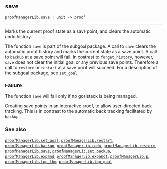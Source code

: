 ## `save`

``` hol4
proofManagerLib.save : unit -> proof
```

------------------------------------------------------------------------

Marks the current proof state as a save point, and clears the automatic
undo history.

The function `save` is part of the subgoal package. A call to `save`
clears the automatic proof history and marks the current state as a save
point. A call to `backup` at a save point will fail. In contrast to
`forget_history`, however, `save` does not clear the initial goal or any
previous save points. Therefore a call to `restore` or `restart` at a
save point will succeed. For a description of the subgoal package, see
`set_goal`.

### Failure

The function `save` will fail only if no goalstack is being managed.

Creating save points in an interactive proof, to allow user-directed
back tracking. This is in contrast to the automatic back tracking
facilitated by `backup`.

### See also

[`proofManagerLib.set_goal`](#proofManagerLib.set_goal),
[`proofManagerLib.restart`](#proofManagerLib.restart),
[`proofManagerLib.backup`](#proofManagerLib.backup),
[`proofManagerLib.redo`](#proofManagerLib.redo),
[`proofManagerLib.restore`](#proofManagerLib.restore),
[`proofManagerLib.save`](#proofManagerLib.save),
[`proofManagerLib.set_backup`](#proofManagerLib.set_backup),
[`proofManagerLib.expand`](#proofManagerLib.expand),
[`proofManagerLib.expandf`](#proofManagerLib.expandf),
[`proofManagerLib.p`](#proofManagerLib.p),
[`proofManagerLib.top_thm`](#proofManagerLib.top_thm),
[`proofManagerLib.top_goal`](#proofManagerLib.top_goal)
